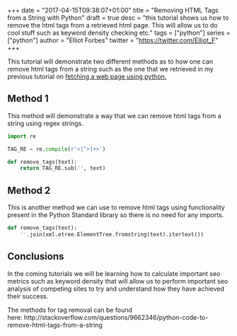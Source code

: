 +++
date = "2017-04-15T09:38:07+01:00"
title = "Removing HTML Tags from a String with Python"
draft = true
desc = "this tutorial shows us how to remove the html tags from a retrieved html page. This will allow us to do cool stuff such as keyword density checking etc."
tags = ["python"]
series = ["python"]
author = "Elliot Forbes"
twitter = "https://twitter.com/Elliot_F"
+++

<p>This tutorial will demonstrate two different methods as to how one can remove html tags from a string such as the one that we retrieved in my previous tutorial on <a href="/python/fetching-web-pages-with-python">fetching a web page using python.</a></p>

## Method 1

<p>This method will demonstrate a way that we can remove html tags from a string using regex strings. </p>

```py
import re

TAG_RE = re.compile(r'<[^>]+>')

def remove_tags(text):
    return TAG_RE.sub('', text)
```

## Method 2

<p>This is another method we can use to remove html tags using functionality present in the Python Standard library so there is no need for any imports.</p>

```py
def remove_tags(text):
    ''.join(xml.etree.ElementTree.fromstring(text).itertext())
```

## Conclusions

<p>In the coming tutorials we will be learning how to calculate important seo metrics such as keyword density that will allow us to perform important seo analysis of competing sites to try and understand how they have achieved their success.</p>

<p>The methods for tag removal can be found here: http://stackoverflow.com/questions/9662346/python-code-to-remove-html-tags-from-a-string</p>

